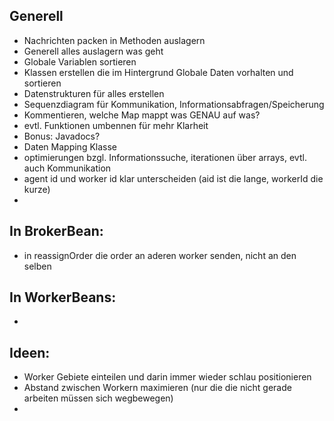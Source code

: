 Generell
- 
- Nachrichten packen in Methoden auslagern
- Generell alles auslagern was geht
- Globale Variablen sortieren
- Klassen erstellen die im Hintergrund Globale Daten vorhalten und sortieren
- Datenstrukturen für alles erstellen
- Sequenzdiagram für Kommunikation, Informationsabfragen/Speicherung
- Kommentieren, welche Map mappt was GENAU auf was?
- evtl. Funktionen umbennen für mehr Klarheit
- Bonus: Javadocs?
- Daten Mapping Klasse
- optimierungen bzgl. Informationssuche, iterationen über arrays, evtl. auch Kommunikation
- agent id und worker id klar unterscheiden (aid ist die lange, workerId die kurze)
- 

In BrokerBean:
- 
- in reassignOrder die order an aderen worker senden, nicht an den selben

In WorkerBeans:
-
-

Ideen:
-
- Worker Gebiete einteilen und darin immer wieder schlau positionieren
- Abstand zwischen Workern maximieren (nur die die nicht gerade arbeiten müssen sich wegbewegen)
- 